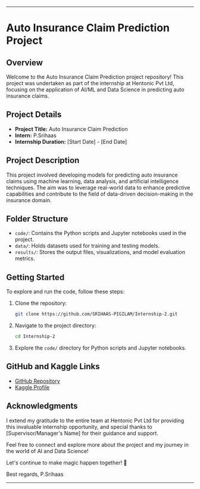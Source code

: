 
---

# Auto Insurance Claim Prediction Project

## Overview

Welcome to the Auto Insurance Claim Prediction project repository! This project was undertaken as part of the internship at Hentonic Pvt Ltd, focusing on the application of AI/ML and Data Science in predicting auto insurance claims.

## Project Details

- **Project Title:** Auto Insurance Claim Prediction
- **Intern:** P.Srihaas
- **Internship Duration:** [Start Date] - [End Date]

## Project Description

This project involved developing models for predicting auto insurance claims using machine learning, data analysis, and artificial intelligence techniques. The aim was to leverage real-world data to enhance predictive capabilities and contribute to the field of data-driven decision-making in the insurance domain.

## Folder Structure

- `code/`: Contains the Python scripts and Jupyter notebooks used in the project.
- `data/`: Holds datasets used for training and testing models.
- `results/`: Stores the output files, visualizations, and model evaluation metrics.

## Getting Started

To explore and run the code, follow these steps:

1. Clone the repository:

    ```bash
    git clone https://github.com/SRIHAAS-PIGILAM/Internship-2.git
    ```

2. Navigate to the project directory:

    ```bash
    cd Internship-2
    ```

3. Explore the `code/` directory for Python scripts and Jupyter notebooks.

## GitHub and Kaggle Links

- [GitHub Repository](https://github.com/SRIHAAS-PIGILAM/Internship-2)
- [Kaggle Profile](https://www.kaggle.com/srihaaspigilam)

## Acknowledgments

I extend my gratitude to the entire team at Hentonic Pvt Ltd for providing this invaluable internship opportunity, and special thanks to [Supervisor/Manager's Name] for their guidance and support.

Feel free to connect and explore more about the project and my journey in the world of AI and Data Science!

Let's continue to make magic happen together! 🚀

Best regards,
P.Srihaas

--- 

